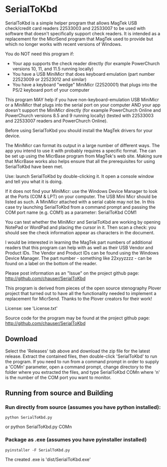 # SerialToKbd

SerialToKbd is a simple helper program that allows MagTek USB check/credit card
readers 22533003 and 22533007 to be used with software that doesn't specifically support check readers.
It is intended as a replacement for the MicrSend program that MagTek used to provide but which no
longer works with recent versions of Windows.

You do NOT need this program if:
* Your app supports the check reader directly (for example PowerChurch versions 10, 11, and 11.5 running locally)
* You have a USB MiniMicr that does keyboard emulation (part number 22523009 or 22523012 and similar)
* You have a keyboard "wedge" MiniMicr (22520001) that plugs into the PS/2 keyboard port of your computer

This program MAY help if you have non-keyboard-emulation USB MiniMicr or a MiniMicr that plugs into
the serial port on your computer AND your app doesn't support the MiniMicr directly (for example
PowerChurch Online and PowerChurch versions 8.5 and 9 running locally) (tested with 22533003 and 22533007
readers and PowerChurch Online).

Before using SerialToKbd you should install the MagTek drivers for your device.

The MiniMicr can format its output in a large number of different ways. The app you intend to use it with
probably requires a specific format. The can be set up using the MicrBase program from MagTek's web site.
Making sure that MicrBase works also helps ensure that all the prerequisites for using SerialToKbd have
been met.

Use: launch SerialToKbd by double-clicking it. It open a console window and tell you what it is doing.

If it does not find your MiniMicr: use the Windows Device Manager to look at the Ports (COM & LPT) on your computer.
The USB Mini Micr should be listed as such. A MiniMicr attached with a serial cable may not be. In this case
try launching SerialToKbd from a command prompt and passing the COM port name (e.g. COM1) as a parameter:
    SerialToKbd COM1

You can test whether the MiniMicr and SerialToKbd are working by
opening NotePad or WordPad and placing the cursor in it. Then scan a check: you should see the check
information appear as characters in the document.

I would be interested in learning the MagTek part numbers of additional readers that this program
can help with as well as their USB Vendor and Product IDs. The Vendor and Product IDs can be found
using the Windows Device Manager. The part number - something like 22xyyzzzz -
can be found on a label on the bottom of the reader.

Please post information as an "Issue" on the project github page:
    http://github.com/chauser/SerialToKbd

This program is derived from pieces of the open source stenography Plover project that turned out to have all the functionality
needed to implement a replacement for MicrSend. Thanks to the Plover creators for their work!

License: see 'License.txt'

Source code for the program may be found at the project github page:
    http://github.com/chauser/SerialToKbd

## Download
Select the 'Releases' tab above and download the zip file for the latest release. Extract the contained files,
then double-click 'SerialToKbd' to run the program. If you need to run from a command prompt in order to
supply a 'COMn' parameter, open a command prompt, change directory to the folder where you extracted the files,
and type
    SerialToKbd COMn
where 'n' is the number of the COM port you want to monitor.

## Running from source and Building

### Run directly from source (assumes you have python installed):
    python SerialToKbd.py
or
    python SerialToKbd.py COMn

### Package as .exe (assumes you have pyinstaller installed)
    pyinstaller -F SerialToKbd.py

The created .exe is 'dist/SerialToKbd.exe'


   
